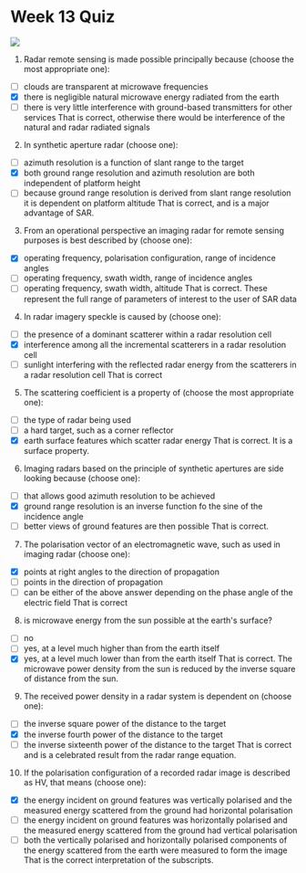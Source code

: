 # Week 13 Quiz
![](https://d3njjcbhbojbot.cloudfront.net/api/utilities/v1/imageproxy/https://coursera-course-photos.s3.amazonaws.com/b8/f13d23685c4f8ca8d2a1077826d6b0/Navigation-Thimnail.png?auto=format%2Ccompress&dpr=1&w=256&h=32)

1. Radar remote sensing is made possible principally because (choose the most appropriate  one):

- [ ] clouds are transparent at microwave frequencies
- [x] there is negligible natural microwave energy radiated from the earth
- [ ] there is very little interference with ground-based transmitters for other services
That is correct, otherwise there would be interference of the natural and radar radiated signals

2. In synthetic aperture radar (choose one):

- [ ] azimuth resolution is a function of slant range to the target
- [x] both ground range resolution and azimuth resolution are both independent of platform height
- [ ] because ground range resolution is derived from slant range resolution it is dependent on platform altitude
That is correct, and is a major advantage of SAR.

3. From an operational perspective an imaging radar for remote sensing purposes is best described by (choose one):

- [x] operating frequency, polarisation configuration, range of incidence angles
- [ ] operating frequency, swath width, range of incidence angles
- [ ] operating frequency, swath width, altitude
That is correct.  These represent the full range of parameters of interest to the user of SAR data

4. In radar imagery speckle is caused by (choose one):

- [ ] the presence of a dominant scatterer within a radar resolution cell
- [x] interference among all the incremental scatterers in a radar resolution cell
- [ ] sunlight interfering with the reflected radar energy from the scatterers in a radar resolution cell
That is correct

5. The scattering coefficient is a property of (choose the most appropriate one):

- [ ] the type of radar being used
- [ ] a hard target, such as a corner reflector
- [x] earth surface features which scatter radar energy
That is correct.  It is a surface property.

6. Imaging radars based on the principle of synthetic apertures are side looking because (choose one):

- [ ] that allows good azimuth resolution to be achieved
- [x] ground range resolution is an inverse function fo the sine of the incidence angle
- [ ] better views of ground features are then possible
That is correct.

7. The polarisation vector of an electromagnetic wave, such as used in imaging radar (choose one):

- [x] points at right angles to the direction of propagation
- [ ] points in the direction of propagation 
- [ ] can be either of the above answer depending on the phase angle of the electric field
That is correct

8. is microwave energy from the sun possible at the earth's surface?

- [ ] no
- [ ] yes, at a level much higher than from the earth itself
- [x] yes, at a level much lower than from the earth itself
That is correct.  The microwave power density from the sun is reduced by the inverse square of distance from the sun.

9. The received power density in a radar system is dependent on (choose one):

- [ ] the inverse square power of the distance to the target
- [x] the inverse fourth power of the distance to the target
- [ ] the inverse sixteenth power of the distance to the target
That is correct and is a celebrated result from the radar range equation.

10. If the polarisation configuration of a recorded radar image is described as HV, that means (choose one):

- [x] the energy incident on ground features was vertically polarised and the measured energy scattered from the ground had horizontal polarisation
- [ ] the energy incident on ground features was horizontally polarised and the measured energy scattered from the ground had vertical polarisation
- [ ] both the vertically polarised and horizontally polarised components of the energy scattered from the earth were measured to form the image
That is the correct interpretation of the subscripts.
